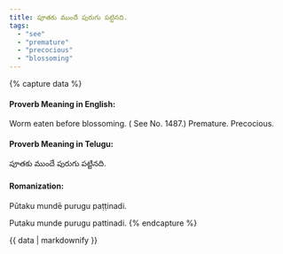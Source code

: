 ```yaml
---
title: పూతకు ముందే పురుగు పట్టినది.
tags:
  - "see"
  - "premature"
  - "precocious"
  - "blossoming"
---
```


{% capture data %}
#### Proverb Meaning in English:
Worm eaten before blossoming.
( See No. 1487.)
Premature. Precocious.

#### Proverb Meaning in Telugu:
పూతకు ముందే పురుగు పట్టినది.

#### Romanization:
Pūtaku mundē purugu paṭṭinadi.

Putaku munde purugu pattinadi.
{% endcapture %}

{{ data | markdownify }}

